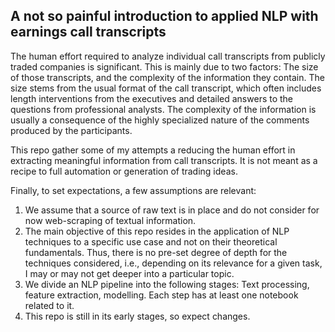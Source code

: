## A not so painful introduction to applied NLP with earnings call transcripts
The human effort required to analyze individual call transcripts from publicly traded companies is significant. This is mainly
due to two factors: The size of those transcripts, and the complexity of the information they contain.
The size stems from the usual format of the call transcript, which often includes length interventions from the executives 
and detailed answers to the questions from professional analysts. The complexity of the information is usually a consequence of the highly 
specialized nature of the comments produced by the participants.

This repo gather some of my attempts a reducing the human effort in extracting meaningful information from call
transcripts. It is not meant as a recipe to full automation or generation of trading ideas.

Finally, to set expectations, a few assumptions are relevant:

1. We assume that a source of raw text is in place and do not consider for now web-scraping of textual information.
2. The main objective of this repo resides in the application of NLP techniques to a specific use case and not
   on their theoretical fundamentals. Thus, there is no pre-set degree of depth for the techniques considered, i.e.,
   depending on its relevance for a given task, I may or may not get deeper into a particular topic.
3. We divide an NLP pipeline into the following stages: Text processing, feature extraction, modelling. Each step has 
   at least one notebook related to it.
4. This repo is still in its early stages, so expect changes.